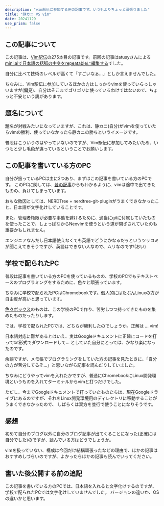 ```yaml
---
description: "vim駅伝に参加する用の記事です。いつもよりちょっと頑張りました"
title: "静カニ VS vim"
date: 20241129
use_prism: false
---
```

## この記事について
この記事は、[Vim駅伝](https://vim-jp.org/ekiden/)の275本目の記事です。前回の記事はatusyさんによる[mini.aiで日本語の括弧の中身をrepeatableに編集する](https://blog.atusy.net/2024/11/27/mini-ai-ja/)でした。

自分に比べて技術のレベルが高くて「すごいなぁ…」としか言えませんでした。

ちなみに、Vim駅伝に参加しているほかの方はしっかりvimを使っていらっしゃいますが(偏見)、自分はそこまでゴリゴリに使っているわけではないので、ちょっと不安という説があります。
## 題名について
題名が対戦みたいになっていますが、これは、静カニ(自分)がvimを使っていたらvimの勝利、使っていなかったら静カニの勝ちというイメージです。

普段はこういうのはやっていないのですが、Vim駅伝に参加してみたいため、いつもと少し毛色が違っているということでお願いします。
## この記事を書いている方のPC
自分が扱っているPCは主に2つあり、まずはこの記事を書いている方のPCです。
このPCに関しては、[昔の記事](https://shizukani-cp.github.io/blog/contents/20240925/entry.html)からもわかるように、vimは途中で出てきたものの、負けてしまっています。

おもな敗因としては、NERDTree + nerdtree-git-pluginがうまくできなかったこと、日本語が文字化けしていることです。

また、管理者権限が必要な事態を避けるために、適当にgitに付属していたものを使ったことで、しょっぱなからNeovimを使うという道が閉ざされていたのも重要かもしれません。

エンジニアなんだし日本語使えなくても英語でどうにかなるだろというツッコミが聞こえてきそうですが、英語はできない人なので、ムリなのです!(おい)
## 学校で配られたPC
普段は記事を書いている方のPCを使っているものの、学校のPCでもテキストベースのプログラミングをするために、色々と頑張っています。

ちなみに学校で配られたPCはChromebookです。個人的にはたぶんLinuxの方が自由度が高いと思っています。

[色々ボックス](https://shizukani-cp.github.io/htmlapps/)のものは、この学校のPCで作り、苦労しつつ持ってきたものを集めたものだったりします。

では、学校で配られたPCでは、どちらが勝利したのでしょうか。正解は … vim!

日本語対応に難があるとはいえ、実はGoogleドキュメントに正確にコードを打ってtxt形式でダウンロードして… としていた自分にとっては、かなり楽になったのです。

余談ですが、メモ帳でプログラミングをしていた方の記事を見たときに、「自分の方が苦労してるぞ…」と思いながら記事を読んだりしていました。

ちなみにどうやってvimを入れたかですが、普通にChromebookにLinux開発環境というものを入れてターミナルからvimと打つだけでした。

ただし、今までGoogleドキュメントで打っていたものたちは、現在Googleドライブにあるのですが、それをLinux開発環境用のディレクトリに移動することがうまくできなかったので、
しばらくは双方を並行で使うことになりそうです。
## 感想
初めて自分のブログ以外に自分のブログ記事が出てくることになった(正確には自分でした)のですが、読んでいる方はどうでしょうか。

vimを扱っていない、構成は今回だけ結構頑張ったなどの理由で、ほかの記事はおすすめしづらいのですが、よかったらほかの記事も読んでいってください。
## 書いた後公開する前の追記
この記事を書いている方のPCでは、日本語を入れると文字化けするのですが、学校で配られたPCでは文字化けしていませんでした。
バージョンの違いか、OSの違いかと思います。
